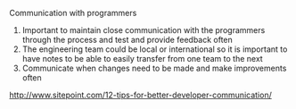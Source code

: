 Communication with programmers

1. Important to maintain close communication with the programmers through the process and test and provide feedback often 
2. The engineering team could be local or international so it is important to have notes to be able to easily transfer from one team to the next
3. Communicate when changes need to be made and make improvements often

http://www.sitepoint.com/12-tips-for-better-developer-communication/
